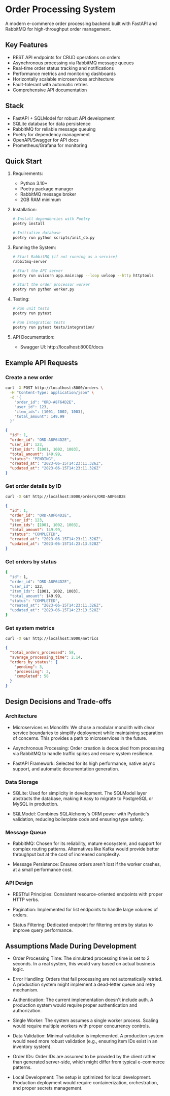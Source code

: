 # Order Processing System

A modern e-commerce order processing backend built with FastAPI and RabbitMQ for high-throughput order management.

## Key Features
- REST API endpoints for CRUD operations on orders
- Asynchronous processing via RabbitMQ message queues
- Real-time order status tracking and notifications
- Performance metrics and monitoring dashboards
- Horizontally scalable microservices architecture
- Fault-tolerant with automatic retries
- Comprehensive API documentation

## Stack
- FastAPI + SQLModel for robust API development
- SQLite database for data persistence
- RabbitMQ for reliable message queuing
- Poetry for dependency management
- OpenAPI/Swagger for API docs
- Prometheus/Grafana for monitoring

## Quick Start
1. Requirements:
   - Python 3.10+
   - Poetry package manager
   - RabbitMQ message broker
   - 2GB RAM minimum

2. Installation:
   ```bash
   # Install dependencies with Poetry
   poetry install

   # Initialize database
   poetry run python scripts/init_db.py
   ```

3. Running the System:
   ```bash
   # Start RabbitMQ (if not running as a service)
   rabbitmq-server

   # Start the API server
   poetry run uvicorn app.main:app --loop uvloop --http httptools

   # Start the order processor worker
   poetry run python worker.py
   ```

4. Testing:
   ```bash
   # Run unit tests
   poetry run pytest

   # Run integration tests
   poetry run pytest tests/integration/
   ```

5. API Documentation:
   - Swagger UI: http://localhost:8000/docs

## Example API Requests

### Create a new order

```bash
curl -X POST http://localhost:8000/orders \
  -H "Content-Type: application/json" \
  -d '{
    "order_id": "ORD-A8F64D2E",
    "user_id": 123,
    "item_ids": [1001, 1002, 1003],
    "total_amount": 149.99
  }'
```

```json
{
  "id": 1,
  "order_id": "ORD-A8F64D2E",
  "user_id": 123,
  "item_ids": [1001, 1002, 1003],
  "total_amount": 149.99,
  "status": "PENDING",
  "created_at": "2023-06-15T14:23:11.326Z",
  "updated_at": "2023-06-15T14:23:11.326Z"
}
```

### Get order details by ID

```bash
curl -X GET http://localhost:8000/orders/ORD-A8F64D2E
```

```json
{
  "id": 1,
  "order_id": "ORD-A8F64D2E",
  "user_id": 123,
  "item_ids": [1001, 1002, 1003],
  "total_amount": 149.99,
  "status": "COMPLETED",
  "created_at": "2023-06-15T14:23:11.326Z",
  "updated_at": "2023-06-15T14:23:13.528Z"
}
```

### Get orders by status

```bash
{
  "id": 1,
  "order_id": "ORD-A8F64D2E",
  "user_id": 123,
  "item_ids": [1001, 1002, 1003],
  "total_amount": 149.99,
  "status": "COMPLETED",
  "created_at": "2023-06-15T14:23:11.326Z",
  "updated_at": "2023-06-15T14:23:13.528Z"
}
```

### Get system metrics

```bash
curl -X GET http://localhost:8000/metrics
```

```json
{
  "total_orders_processed": 58,
  "average_processing_time": 2.14,
  "orders_by_status": {
    "pending": 3,
    "processing": 2,
    "completed": 58
  }
}
```

## Design Decisions and Trade-offs

### Architecture
- Microservices vs Monolith: We chose a modular monolith with clear service boundaries to simplify deployment while maintaining separation of concerns. This provides a path to microservices in the future.
  
- Asynchronous Processing: Order creation is decoupled from processing via RabbitMQ to handle traffic spikes and ensure system resilience.
  
- FastAPI Framework: Selected for its high performance, native async support, and automatic documentation generation.

### Data Storage
- SQLite: Used for simplicity in development. The SQLModel layer abstracts the database, making it easy to migrate to PostgreSQL or MySQL in production.
  
- SQLModel: Combines SQLAlchemy's ORM power with Pydantic's validation, reducing boilerplate code and ensuring type safety.

### Message Queue
- RabbitMQ: Chosen for its reliability, mature ecosystem, and support for complex routing patterns. Alternatives like Kafka would provide better throughput but at the cost of increased complexity.
  
- Message Persistence: Ensures orders aren't lost if the worker crashes, at a small performance cost.

### API Design
- RESTful Principles: Consistent resource-oriented endpoints with proper HTTP verbs.
  
- Pagination: Implemented for list endpoints to handle large volumes of orders.
  
- Status Filtering: Dedicated endpoint for filtering orders by status to improve query performance.


## Assumptions Made During Development
- Order Processing Time: The simulated processing time is set to 2 seconds. In a real system, this would vary based on actual business logic.
  
- Error Handling: Orders that fail processing are not automatically retried. A production system might implement a dead-letter queue and retry mechanism.
  
- Authentication: The current implementation doesn't include auth. A production system would require proper authentication and authorization.
  
- Single Worker: The system assumes a single worker process. Scaling would require multiple workers with proper concurrency controls.
  
- Data Validation: Minimal validation is implemented. A production system would need more robust validation (e.g., ensuring item IDs exist in an inventory system).
  
- Order IDs: Order IDs are assumed to be provided by the client rather than generated server-side, which might differ from typical e-commerce patterns.

- Local Development: The setup is optimized for local development. Production deployment would require containerization, orchestration, and proper secrets management.